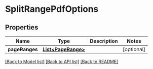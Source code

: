 ﻿
# SplitRangePdfOptions


## Properties
Name | Type | Description | Notes
------------ | ------------- | ------------- | -------------
**pageRanges** | [**List&lt;PageRange&gt;**](PageRange.md) |  | [optional]


[[Back to Model list]](../README.md#documentation-for-models) [[Back to API list]](../README.md#documentation-for-api-endpoints) [[Back to README]](../README.md)


